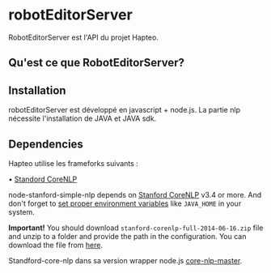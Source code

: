 # robotEditorServer
RobotEditorServer est l'API du projet Hapteo.

## Qu'est ce que RobotEditorServer?


## Installation
robotEditorServer est développé en javascript + node.js. La partie nlp nécessite l'installation de JAVA et JAVA sdk.


## Dependencies

Hapteo utilise les frameforks suivants :

• [Standord CoreNLP](http://nlp.stanford.edu/software/corenlp.shtml)




node-stanford-simple-nlp depends on [Stanford CoreNLP](http://nlp.stanford.edu/software/corenlp.shtml) v3.4 or more. And don't forget to [set proper environment variables](https://github.com/nearinfinity/node-java) like `JAVA_HOME` in your system.

**Important!** You should download `stanford-corenlp-full-2014-06-16.zip` file and unzip to a folder and provide the path in the configuration. You can download the file from [here](http://nlp.stanford.edu/software/stanford-corenlp-full-2014-06-16.zip).




Standford-core-nlp dans sa version wrapper node.js [core-nlp-master](https://github.com/hiteshjoshi/node-stanford-corenlp).
